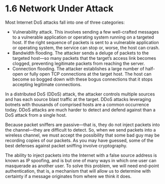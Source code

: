# 1.6 Network Under Attack

Most Internet DoS attacks fall into one of three categories:

* Vulnerability attack. This involves sending a few well-crafted messages to a vulnerable application or operating system running on a targeted host. If the right sequence of packets is sent to a vulnerable application or operating system, the service can stop or, worse, the host can crash.
* Bandwidth flooding. The attacker sends a deluge of packets to the targeted host—so many packets that the target’s access link becomes clogged, preventing legitimate packets from reaching the server.
* Connection flooding. The attacker establishes a large number of half-open or fully open TCP connections at the target host. The host can become so bogged down with these bogus connections that it stops accepting legitimate connections.

In a distributed DoS (DDoS) attack, the attacker controls multiple sources and has each source blast traffic at the target. DDoS attacks leveraging botnets with thousands of comprised hosts are a common occurrence today. DDoS attacks are much harder to detect and defend against than a DoS attack from a single host.

Because packet sniffers are passive—that is, they do not inject packets into the channel—they are difficult to detect. So, when we send packets into a wireless channel, we must accept the possibility that some bad guy may be recording copies of our packets. As you may have guessed, some of the best defenses against packet sniffing involve cryptography.

The ability to inject packets into the Internet with a false source address is known as IP spoofing, and is but one of many ways in which one user can masquerade as another user. To solve this problem, we will need end-point authentication, that is, a mechanism that will allow us to determine with certainty if a message originates from where we think it does.
